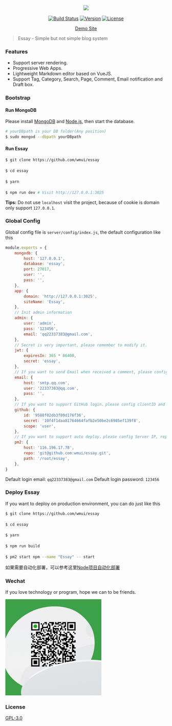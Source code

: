 <p align="center">
<img src="https://www.86886.wang/public/picture/1554636859240.png">
</p>

<p align="center">
<a href="https://travis-ci.org/wmui/essay"><img src="https://travis-ci.org/wmui/essay.svg?branch=master" alt="Build Status"></a>
<a href="https://github.com/wmui/essay"><img src="https://img.shields.io/badge/node-%3E%3D8.12.0-orange.svg" alt="Version"></a>
<a href="https://github.com/wmui/essay"><img src="https://img.shields.io/badge/license-AGPL-blue.svg" alt="License"></a>
</p>

<p align="center"><a href="https://www.86886.wang" target="_blank">Demo Site</a></p>

> Essay - Simple but not simple blog system

### Features

- Support server rendering.
- Progressive Web Apps.
- Lightweight Markdown editor based on VueJS.
- Support Tag, Category, Search, Page, Comment, Email notification and Draft box.


### Bootstrap

#### Run MongoDB

Please install [MongoDB](https://www.mongodb.com/download-center?jmp=nav#community) and [Node.js](https://nodejs.org/en/), then start the database.

```bash
# yourDBpath is your DB folder(Any position)
$ sudo mongod --dbpath yourDBpath
```

#### Run Essay

```bash
$ git clone https://github.com/wmui/essay

$ cd essay

$ yarn

$ npm run dev # Visit http://127.0.0.1:3025
```

**Tips:** Do not use `localhost` visit the project, because of cookie is domain only support `127.0.0.1`.

### Global Config

Global config file is `server/config/index.js`, the default configuration like this

```js
module.exports = {
    mongodb: {
        host: '127.0.0.1',
        database: 'essay',
        port: 27017,
        user: '',
        pass: '',
    },
    app: {
        domain: 'http://127.0.0.1:3025',
        siteName: 'Essay',
    },
    // Init admin information
    admin: {
        user: 'admin',
        pass: '123456',
        email: 'qq22337383@gmail.com',
    },
    // Secret is very important, please remember to modify it.
    jwt: {
        expiresIn: 365 * 86400,
        secret: 'essay',
    },
    // If you want to send Email when received a comment, please config SMTP Server.
    email: {
        host: 'smtp.qq.com',
        user: '22337383@qq.com',
        pass: '',
    },
    // If you want to support GitHub login，please config clientID and secret.
    github: {
        id: '9588f02db3f89d176f36',
        secret: '10f4f1daa81764664fafb2e50be2c6985ef139f8',
        scope: 'user',
    },
    // If you want to support auto deploy，please config Server IP, repo and path.
    pm2: {
        host: '116.196.17.78',
        repo: 'git@github.com:wmui/essay.git',
        path: '/root/essay',
    },
}
```

Default login email: `qq22337383@gmail.com`
Default login password: `123456`

### Deploy Essay

If you want to deploy on production environment, you can do just like this

```bash
$ git clone https://github.com/wmui/essay

$ cd essay

$ yarn

$ npm run build

$ pm2 start npm --name "Essay" -- start
```

如果需要自动化部署，可以参考这里[Node项目自动化部署](https://github.com/wmui/web-deploy)

### Wechat

If you love technology or program, hope we can to be friends.

<img src="./static/weixin.jpeg" width="300px">

### License

[GPL-3.0](https://choosealicense.com/licenses/gpl-3.0/)  
